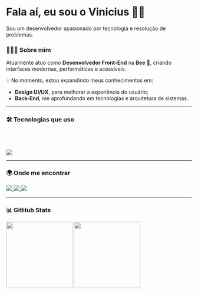 # Fala aí, eu sou o Vinicius 👋🏻

Sou um desenvolvedor apaixonado por tecnologia e resolução de problemas.

### 👨🏻‍💻 Sobre mim

Atualmente atuo como **Desenvolvedor Front-End** na **Bee** 🐝, criando interfaces modernas, performáticas e acessíveis.

💡 No momento, estou expandindo meus conhecimentos em:
- **Design UI/UX**, para melhorar a experiência do usuário;
- **Back-End**, me aprofundando em tecnologias e arquitetura de sistemas.


---

### 🛠️ Tecnologias que uso

<div align="flex-start" style="display: inline_block"><br>
<div align="flex-start" style="display: inline_block"><br>


<p align="left">
  <img src="https://skillicons.dev/icons?i=nextjs,vue,js,ts,vite,nodejs,firebase,mysql,mongodb,docker,linux,postman" />
</p>

</div>


---

### 🌍 Onde me encontrar
<div align="flex-start">
  <a href="https://www.vinideveloper.com.br/" target="_blank">
    <img src="https://img.shields.io/badge/Portfólio-1A1A1A?style=for-the-badge&logo=vercel&logoColor=white" />
  </a>
  <a href="https://www.linkedin.com/in/mvini21/" target="_blank">
    <img src="https://img.shields.io/badge/LinkedIn-0A66C2?style=for-the-badge&logo=linkedin&logoColor=white" />
  </a>
  <a href="mailto:marcosvini342@outlook.com" target="_blank">
   <img src="https://img.shields.io/badge/Email-333333?style=for-the-badge&logo=gmail&logoColor=white" />
  </a>
</div>


---

### 📊 GitHub Stats

<div align="flex-start">
  <img height="180em" src="https://github-readme-stats.vercel.app/api?username=vin1i&show_icons=true&theme=github_dark&include_all_commits=true&locale=pt-br" />
  <img height="180em" src="https://github-readme-stats.vercel.app/api/top-langs/?username=vin1i&theme=github_dark&layout=compact&custom_title=Tecnologias&langs_count=9" />
</div>

